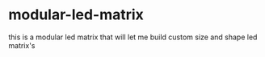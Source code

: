 # modular-led-matrix
this is a modular led matrix that will let me build custom size and shape led matrix's
